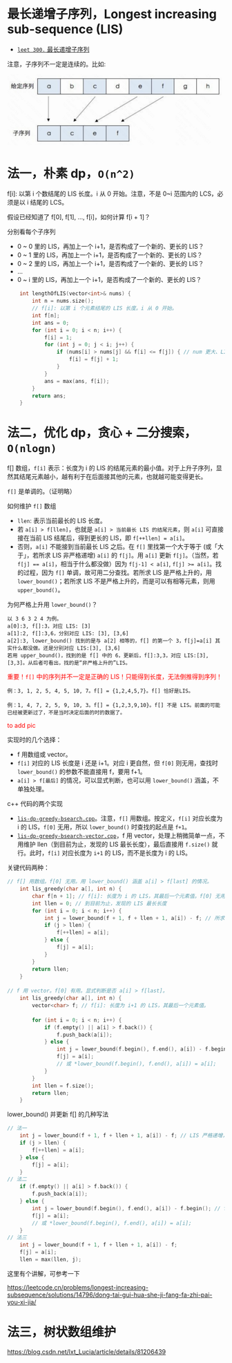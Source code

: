# 最长递增子序列，Longest increasing sub-sequence (LIS)

- [`leet 300.` 最长递增子序列](https://leetcode.cn/problems/longest-increasing-subsequence)

注意，子序列不一定是连续的。比如:

![sub-sequence](pics/lis-sub-seq.png)

# 法一，朴素 dp，`O(n^2)`

f[i]: 以第 i 个数结尾的 LIS 长度。i 从 0 开始。注意，不是 0~i 范围内的 LCS，必须是以 i 结尾的 LCS。

假设已经知道了 f[0], f[1], …, f[i]，如何计算 f[i + 1]？

分别看每个子序列
* 0 ~ 0 里的 LIS，再加上一个 i+1，是否构成了一个新的、更长的 LIS？
* 0 ~ 1 里的 LIS，再加上一个 i+1，是否构成了一个新的、更长的 LIS？
* 0 ~ 2 里的 LIS，再加上一个 i+1，是否构成了一个新的、更长的 LIS？
* …
* 0 ~ i 里的 LIS，再加上一个 i+1，是否构成了一个新的、更长的 LIS？

```cpp
    int lengthOfLIS(vector<int>& nums) {
        int n = nums.size();
        // f[i]: 以第 i 个元素结尾的 LIS 长度。i 从 0 开始。
        int f[n];
        int ans = 0;
        for (int i = 0; i < n; i++) {
            f[i] = 1;
            for (int j = 0; j < i; j++) {
                if (nums[i] > nums[j] && f[i] <= f[j]) { // num 更大、LIS 更短，则更新
                    f[i] = f[j] + 1;
                }
            }
            ans = max(ans, f[i]);
        }
        return ans;
    }
```

# 法二，优化 dp，贪心 + 二分搜索，`O(nlogn)`

f[] 数组，`f[i]` 表示：长度为 i 的 LIS 的结尾元素的最小值。对于上升子序列，显然其结尾元素越小，越有利于在后面接其他的元素，也就越可能变得更长。

`f[]` 是单调的。（证明略）

如何维护 `f[]` 数组
- `llen`: 表示当前最长的 LIS 长度。
- 若 `a[i] > f[llen]`，也就是 `a[i] > 当前最长 LIS 的结尾元素`，则 `a[i]` 可直接接在当前 LIS 结尾后，得到更长的 LIS，即 `f[++llen] = a[i]`。
- 否则，`a[i]` 不能接到当前最长 LIS 之后。在 `f[]` 里找第一个大于等于 (或「大于」，若所求 LIS 非严格递增) `a[i]` 的 `f[j]`。用 `a[i]` 更新 `f[j]`。（当然，若 `f[j] == a[i]`，相当于什么都没做）因为 `f[j-1] < a[i]`, `f[j] >= a[i]`。找的过程，因为 `f[]` 单调，故可用二分查找。若所求 LIS 是严格上升的，用 `lower_bound()`；若所求 LIS 不是严格上升的，而是可以有相等元素，则用 `upper_bound()`。

为何严格上升用 `lower_bound()`？

```
以 3 6 3 2 4 为例。
a[0]:3, f[]:3，对应 LIS: [3]
a[1]:2, f[]:3,6，分别对应 LIS: [3], [3,6]
a[2]:3, lower_bound() 找到的是与 a[2] 相等的，f[] 的第一个 3，f[j]=a[i] 其实什么都没做。还是分别对应 LIS:[3], [3,6]
若用 upper_bound()，找到的是 f[] 中的 6，更新后，f[]:3,3，对应 LIS:[3], [3,3]。从后者可看出，找的是“非严格上升的”LIS。
```

<font color="red">重要！`f[]` 中的序列并不一定是正确的 LIS！只能得到长度，无法倒推得到序列！</font>

```
例：3, 1, 2, 5, 4, 5, 10, 7。f[] = {1,2,4,5,7}。f[] 恰好是LIS。

例：1, 4, 7, 2, 5, 9, 10, 3。f[] = {1,2,3,9,10}。f[] 不是 LIS。前面的可能已经被更新过了，不是当时决定后面的时的数据了。
```

<font color="red">to add pic</font>

实现时的几个选择：
* f 用数组或 vector。
* `f[i]` 对应的 LIS 长度是 i 还是 i+1。对应 i 更自然，但 `f[0]` 则无用，查找时 `lower_bound()` 的参数不能直接用 f，要用 f+1。
* `a[i] > f[最后]` 的情况，可以显式判断，也可以用 `lower_bound()` 涵盖，不单独处理。

c++ 代码的两个实现
* [`lis-dp-greedy-bsearch.cpp`](code/lis-dp-greedy-bsearch.cpp)。注意，`f[]` 用数组。按定义，`f[i]` 对应长度为 i 的 LIS，`f[0]` 无用，所以 `lower_bound()` 时查找的起点是 `f+1`。
* [`lis-dp-greedy-bsearch-vector.cpp`](code/lis-dp-greedy-bsearch-vector.cpp)，f 用 vector，处理上稍微简单一点，不用维护 llen（到目前为止，发现的 LIS 最长长度），最后直接用 `f.size()` 就行。此时，`f[i]` 对应长度为 `i+1` 的 LIS，而不是长度为 i 的 LIS。

关键代码两种：
```cpp
// f[] 用数组。f[0] 无用。用 lower_bound() 涵盖 a[i] > f[last] 的情况。
    int lis_greedy(char a[], int n) {
        char f[n + 1]; // f[i]: 长度为 i 的 LIS，其最后一个元素值。f[0] 无用
        int llen = 0; // 到目前为止，发现的 LIS 最长长度
        for (int i = 0; i < n; i++) {
            int j = lower_bound(f + 1, f + llen + 1, a[i]) - f; // 所求 LIS 严格递增，则找 f[] 中第一个 >= a[i] 的
            if (j > llen) {
                f[++llen] = a[i];
            } else {
                f[j] = a[i];
            }
        }
        return llen;
    }

// f 用 vector。f[0] 有用。显式判断是否 a[i] > f[last]。
    int lis_greedy(char a[], int n) {
        vector<char> f; // f[i]: 长度为 i+1 的 LIS，其最后一个元素值。

        for (int i = 0; i < n; i++) {
            if (f.empty() || a[i] > f.back()) {
                f.push_back(a[i]);
            } else {
                int j = lower_bound(f.begin(), f.end(), a[i]) - f.begin(); // LIS 严格递增，求 f[] 中第一个 >= a[i] 的
                f[j] = a[i];
                // 或 *lower_bound(f.begin(), f.end(), a[i]) = a[i];
            }
        }
        int llen = f.size();
        return llen;
    }
```

lower_bound() 并更新 f[] 的几种写法

```cpp
// 法一
    int j = lower_bound(f + 1, f + llen + 1, a[i]) - f; // LIS 严格递增，求 f[] 中第一个 >= a[i] 的
    if (j > llen) {
        f[++llen] = a[i];
    } else {
        f[j] = a[i];
    }
// 法二
    if (f.empty() || a[i] > f.back()) {
        f.push_back(a[i]);
    } else {
        int j = lower_bound(f.begin(), f.end(), a[i]) - f.begin(); // f[] 中第一个 >= a[i] 的
        f[j] = a[i];
        // 或 *lower_bound(f.begin(), f.end(), a[i]) = a[i];
    }
// 法三
    int j = lower_bound(f + 1, f + llen + 1, a[i]) - f;
    f[j] = a[i];
    llen = max(llen, j);
```

这里有个讲解，可参考一下

https://leetcode.cn/problems/longest-increasing-subsequence/solutions/14796/dong-tai-gui-hua-she-ji-fang-fa-zhi-pai-you-xi-jia/

# 法三，树状数组维护

https://blog.csdn.net/lxt_Lucia/article/details/81206439



